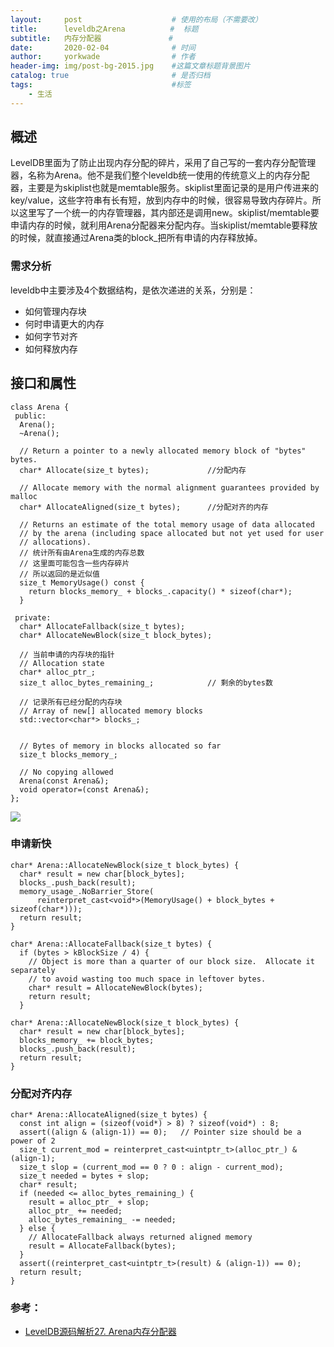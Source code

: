```yaml
---
layout:     post   				    # 使用的布局（不需要改）
title:      leveldb之Arena 		   #  标题
subtitle:   内存分配器               #
date:       2020-02-04 				# 时间
author:     yorkwade				# 作者
header-img: img/post-bg-2015.jpg 	#这篇文章标题背景图片
catalog: true 						# 是否归档
tags:								#标签
    - 生活
---
```


## 概述

LevelDB里面为了防止出现内存分配的碎片，采用了自己写的一套内存分配管理器，名称为Arena。他不是我们整个leveldb统一使用的传统意义上的内存分配器，主要是为skiplist也就是memtable服务。skiplist里面记录的是用户传进来的key/value，这些字符串有长有短，放到内存中的时候，很容易导致内存碎片。所以这里写了一个统一的内存管理器，其内部还是调用new。skiplist/memtable要申请内存的时候，就利用Arena分配器来分配内存。当skiplist/memtable要释放的时候，就直接通过Arena类的block_把所有申请的内存释放掉。




### 需求分析

leveldb中主要涉及4个数据结构，是依次递进的关系，分别是：

- 如何管理内存块
- 何时申请更大的内存
- 如何字节对齐
- 如何释放内存

## 接口和属性


```objc
class Arena {
 public:
  Arena();
  ~Arena();

  // Return a pointer to a newly allocated memory block of "bytes" bytes.
  char* Allocate(size_t bytes);             //分配内存

  // Allocate memory with the normal alignment guarantees provided by malloc
  char* AllocateAligned(size_t bytes);      //分配对齐的内存

  // Returns an estimate of the total memory usage of data allocated
  // by the arena (including space allocated but not yet used for user
  // allocations).
  // 统计所有由Arena生成的内存总数
  // 这里面可能包含一些内存碎片
  // 所以返回的是近似值
  size_t MemoryUsage() const {
    return blocks_memory_ + blocks_.capacity() * sizeof(char*);
  }

 private:
  char* AllocateFallback(size_t bytes);
  char* AllocateNewBlock(size_t block_bytes);

  // 当前申请的内存块的指针
  // Allocation state
  char* alloc_ptr_;
  size_t alloc_bytes_remaining_;            // 剩余的bytes数

  // 记录所有已经分配的内存块
  // Array of new[] allocated memory blocks
  std::vector<char*> blocks_;


  // Bytes of memory in blocks allocated so far
  size_t blocks_memory_;

  // No copying allowed
  Arena(const Arena&);
  void operator=(const Arena&);
};
```

![](https://i.imgur.com/ZB75F7t.png)


### 申请新快
```objc
char* Arena::AllocateNewBlock(size_t block_bytes) {
  char* result = new char[block_bytes];
  blocks_.push_back(result);
  memory_usage_.NoBarrier_Store(
      reinterpret_cast<void*>(MemoryUsage() + block_bytes + sizeof(char*)));
  return result;
}

```

```objc
char* Arena::AllocateFallback(size_t bytes) {
  if (bytes > kBlockSize / 4) {
    // Object is more than a quarter of our block size.  Allocate it separately
    // to avoid wasting too much space in leftover bytes.
    char* result = AllocateNewBlock(bytes);
    return result;
  }
```


```objc
char* Arena::AllocateNewBlock(size_t block_bytes) {
  char* result = new char[block_bytes];
  blocks_memory_ += block_bytes;
  blocks_.push_back(result);
  return result;
}
```
### 分配对齐内存

```objc
char* Arena::AllocateAligned(size_t bytes) {
  const int align = (sizeof(void*) > 8) ? sizeof(void*) : 8;
  assert((align & (align-1)) == 0);   // Pointer size should be a power of 2
  size_t current_mod = reinterpret_cast<uintptr_t>(alloc_ptr_) & (align-1);
  size_t slop = (current_mod == 0 ? 0 : align - current_mod);
  size_t needed = bytes + slop;
  char* result;
  if (needed <= alloc_bytes_remaining_) {
    result = alloc_ptr_ + slop;
    alloc_ptr_ += needed;
    alloc_bytes_remaining_ -= needed;
  } else {
    // AllocateFallback always returned aligned memory
    result = AllocateFallback(bytes);
  }
  assert((reinterpret_cast<uintptr_t>(result) & (align-1)) == 0);
  return result;
}
```



### 参考：

- [LevelDB源码解析27. Arena内存分配器](https://zhuanlan.zhihu.com/p/45843295)
